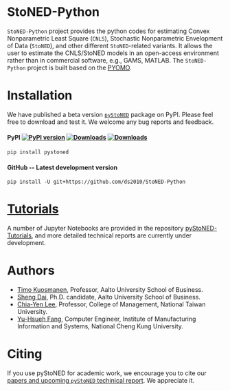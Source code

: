 # StoNED-Python

`StoNED-Python` project provides the python codes for estimating Convex Nonparametric Least Square (`CNLS`), Stochastic Nonparametric Envelopment of Data (`StoNED`), and other different `StoNED`-related variants. It allows the user to estimate the CNLS/StoNED models in an open-access environment rather than in commercial software, e.g., GAMS, MATLAB. The `StoNED-Python` project is built based on the [PYOMO](http://www.pyomo.org/). 

# Installation

We have published a beta version [`pyStoNED`](https://pypi.org/project/pystoned/) package on PyPI. Please feel free to download and test it. We welcome any bug reports and feedback.

#### PyPI [![PyPI version](https://img.shields.io/pypi/v/pystoned.svg?maxAge=3600)](https://pypi.org/project/pystoned/) [![Downloads](https://pepy.tech/badge/pystoned/month)](https://pepy.tech/project/pystoned/month) [![Downloads](https://pepy.tech/badge/pystoned)](https://pepy.tech/project/pystoned)

    pip install pystoned

#### GitHub -- Latest development version

    pip install -U git+https://github.com/ds2010/StoNED-Python

# [Tutorials](https://github.com/ds2010/pyStoNED-Tutorials)

A number of Jupyter Notebooks are provided in the repository [pyStoNED-Tutorials](https://github.com/ds2010/pyStoNED-Tutorials), and more detailed technical reports are currently under development.

# Authors

 + [Timo Kuosmanen](https://www.researchgate.net/profile/Timo_Kuosmanen), Professor, Aalto University School of Business.
 + [Sheng Dai](https://www.researchgate.net/profile/Sheng_Dai8), Ph.D. candidate, Aalto University School of Business.
 + [Chia-Yen Lee](http://polab.im.ntu.edu.tw/), Professor, College of Management, National Taiwan University.
 + [Yu-Hsueh Fang](https://github.com/JulianATA), Computer Engineer, Institute of Manufacturing Information and Systems, National Cheng Kung University.

# Citing

If you use pyStoNED for academic work, we encourage you to cite our [papers and upcoming `pyStoNED` techinical report](https://github.com/ds2010/pyStoNED-Tutorials/blob/master/Intro/Citing.md). We appreciate it.